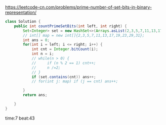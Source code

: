 
<https://leetcode-cn.com/problems/prime-number-of-set-bits-in-binary-representation/>

```java
class Solution {
    public int countPrimeSetBits(int left, int right) {
        Set<Integer> set = new HashSet<>(Arrays.asList(2,3,5,7,11,13,17,19,23,29,31));
        // int[] map = new int[]{2,3,5,7,11,13,17,19,23,29,31};
        int ans = 0;
        for(int i = left; i <= right; i++) {
            int cnt = Integer.bitCount(i);
            int n = i;
            // while(n > 0) {
            //     if (n % 2 == 1) cnt++;
            //     n /=2;
            // }
            if (set.contains(cnt)) ans++;
            // for(int j: map) if (j == cnt) ans++;

        }
        return ans;

    }
}
```

time:7 beat:43

